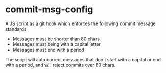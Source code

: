# commit-msg-config

A JS script as a git hook which enforces the following commit message standards

- Messages must be shorter than 80 chars
- Messages must being with a capital letter
- Messages must end with a period

The script will auto correct messages that don't start with a capital or end with a period, and will reject commits over 80 chars.
